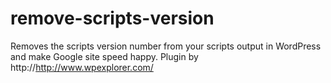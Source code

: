 remove-scripts-version
======================

Removes the scripts version number from your scripts output in WordPress and make Google site speed happy.
Plugin by http://http://www.wpexplorer.com/
